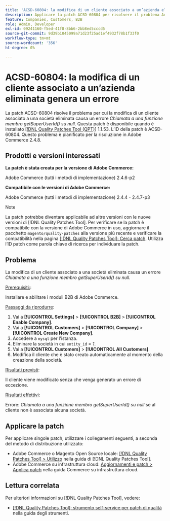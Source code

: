 ```yaml
---
title: 'ACSD-60804: la modifica di un cliente associato a un’azienda eliminata genera un errore'
description: Applicare la patch ACSD-60804 per risolvere il problema Adobe Commerce, se la modifica di un cliente associato a una società eliminata causa un errore *Chiamata a una funzione membro getSuperUserId() su null*.
feature: Companies, Customers, B2B
role: Admin, Developer
exl-id: 09241160-f5ed-41f8-8bb6-2bb8ed5cccd5
source-git-commit: 9d39b1045099a71d23f25ad1ef4932f78b1f33f0
workflow-type: tm+mt
source-wordcount: '356'
ht-degree: 0%

---
```


# ACSD-60804: la modifica di un cliente associato a un’azienda eliminata genera un errore

La patch ACSD-60804 risolve il problema per cui la modifica di un cliente associato a una società eliminata causa un errore *Chiamata a una funzione membro getSuperUserId() su null*. Questa patch è disponibile quando è installato [[!DNL Quality Patches Tool (QPT)]](/help/tools/quality-patches-tool/quality-patches-tool-to-self-serve-quality-patches.md) 1.1.53. L’ID della patch è ACSD-60804. Questo problema è pianificato per la risoluzione in Adobe Commerce 2.4.8.

## Prodotti e versioni interessati

**La patch è stata creata per la versione di Adobe Commerce:**

Adobe Commerce (tutti i metodi di implementazione) 2.4.6-p2

**Compatibile con le versioni di Adobe Commerce:**

Adobe Commerce (tutti i metodi di implementazione) 2.4.4 - 2.4.7-p3

>[!NOTE]
>
>La patch potrebbe diventare applicabile ad altre versioni con le nuove versioni di [!DNL Quality Patches Tool]. Per verificare se la patch è compatibile con la versione di Adobe Commerce in uso, aggiornare il pacchetto `magento/quality-patches` alla versione più recente e verificare la compatibilità nella pagina [[!DNL Quality Patches Tool]: Cerca patch](https://experienceleague.adobe.com/tools/commerce-quality-patches/index.html?lang=it). Utilizza l’ID patch come parola chiave di ricerca per individuare la patch.

## Problema

La modifica di un cliente associato a una società eliminata causa un errore *Chiamata a una funzione membro getSuperUserId() su null*.

<u>Prerequisiti:</u>:

Installare e abilitare i moduli B2B di Adobe Commerce.

<u>Passaggi da riprodurre</u>:

1. Vai a **[!UICONTROL Settings]** > **[!UICONTROL B2B]** > **[!UICONTROL Enable Company]**.
1. Vai a **[!UICONTROL Customers]** > **[!UICONTROL Company]** > **[!UICONTROL Create New Company]**.
1. Accedere a `mysql` per l&#39;istanza.
1. Eliminare la società in cui `entity_id` = *1*.
1. Vai a **[!UICONTROL Customers]** > **[!UICONTROL All Customers]**.
1. Modifica il cliente che è stato creato automaticamente al momento della creazione della società.

<u>Risultati previsti</u>:

Il cliente viene modificato senza che venga generato un errore di eccezione.

<u>Risultati effettivi</u>:

Errore: *Chiamata a una funzione membro getSuperUserId() su null* se al cliente non è associata alcuna società.

## Applicare la patch

Per applicare singole patch, utilizzare i collegamenti seguenti, a seconda del metodo di distribuzione utilizzato:

* Adobe Commerce o Magento Open Source locale: [[!DNL Quality Patches Tool] > Utilizzo](/help/tools/quality-patches-tool/usage.md) nella guida di [!DNL Quality Patches Tool].
* Adobe Commerce su infrastruttura cloud: [Aggiornamenti e patch > Applica patch](https://experienceleague.adobe.com/docs/commerce-cloud-service/user-guide/develop/upgrade/apply-patches.html?lang=it) nella guida Commerce su infrastruttura cloud.

## Lettura correlata

Per ulteriori informazioni su [!DNL Quality Patches Tool], vedere:

* [[!DNL Quality Patches Tool]: strumento self-service per patch di qualità](/help/tools/quality-patches-tool/quality-patches-tool-to-self-serve-quality-patches.md) nella guida degli strumenti.
